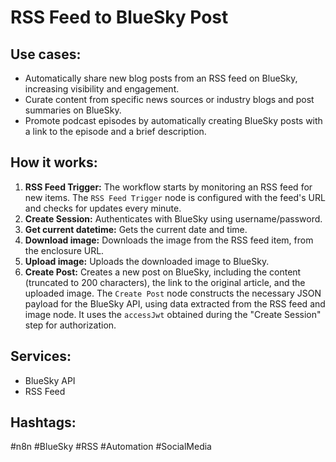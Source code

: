 # RSS Feed to BlueSky Post

## Use cases:

- Automatically share new blog posts from an RSS feed on BlueSky, increasing visibility and engagement.
- Curate content from specific news sources or industry blogs and post summaries on BlueSky.
- Promote podcast episodes by automatically creating BlueSky posts with a link to the episode and a brief description.

## How it works:

1.  **RSS Feed Trigger:** The workflow starts by monitoring an RSS feed for new items.  The `RSS Feed Trigger` node is configured with the feed's URL and checks for updates every minute.
2.  **Create Session:** Authenticates with BlueSky using username/password.
3.  **Get current datetime:** Gets the current date and time.
4.  **Download image:** Downloads the image from the RSS feed item, from the enclosure URL.
5.  **Upload image:** Uploads the downloaded image to BlueSky.
6.  **Create Post:** Creates a new post on BlueSky, including the content (truncated to 200 characters), the link to the original article, and the uploaded image. The `Create Post` node constructs the necessary JSON payload for the BlueSky API, using data extracted from the RSS feed and image node.  It uses the `accessJwt` obtained during the "Create Session" step for authorization.

## Services:

*   BlueSky API
*   RSS Feed

## Hashtags:

#n8n #BlueSky #RSS #Automation #SocialMedia
